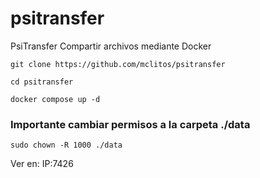 # psitransfer
PsiTransfer Compartir archivos  mediante Docker
```
git clone https://github.com/mclitos/psitransfer
```

```
cd psitransfer
```
```
docker compose up -d
```
### Importante cambiar permisos a la carpeta ./data
```
sudo chown -R 1000 ./data
```

Ver en: IP:7426
